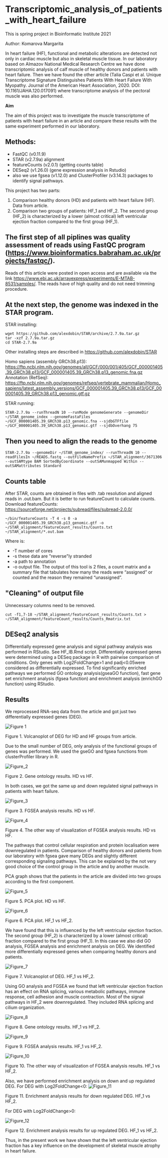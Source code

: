 # Transcriptomic_analysis_of_patients_with_heart_failure
This is spring project in Bioinformatic Institute 2021

Author: Komarova Margarita

In heart failure (HF), functional and metabolic alterations are detected not only in cardiac muscle but also in skeletal muscle tissue. In our laboratory based on Almazov National Medical Research Centre we have done transcriptomic analysis of calf muscle of healthy donors and patients with heart failure. Then we have found the other article (Talia Caspi et al. Unique Transcriptome Signature Distinguishes Patients With Heart Failure With Myopathy. 
Journal of the American Heart Association, 2020. DOI: 10.1161/JAHA.120.017091) where transcriptome analysis of the pectoral muscle was also performed. 

**Aim**

The aim of this project was to investigate the muscle transcriptome of patients with heart failure in an article and compare these results with the same experiment performed in our laboratory.

## Methods:
- FastQC (v0.11.9)
- STAR (v2.7.9a) alignment
- featureCounts (v2.0.1) (getting counts table)
- DESeq2 (v1.26.0) (gene expression analysis in Rstudio)
- also we use fgsea (v1.12.0) and ClusterProfiler (v3.14.3) packages to identify signal pathways. 

This project has two parts:
1. Comparison healthy donors (HD) and patients with heart failure (HF). Data from article.
2. Comparison two groups of patients: HF_1 and HF_2. The second group (HF_2) is characterized by a lower (almost critical) left ventricular ejection fraction compared to the first group (HF_1).

## The first step of all piplines was quality assessment of reads using FastQC program (https://www.bioinformatics.babraham.ac.uk/projects/fastqc/).

Reads of this article were posted in open access and are available via the link https://www.ebi.ac.uk/arrayexpress/experiments/E-MTAB-8531/samples/. The reads have of high quality and do not need trimming procedure.

## At the next step, the genome was indexed in the STAR program. 
STAR installing:

```
wget https://github.com/alexdobin/STAR/archive/2.7.9a.tar.gz
tar -xzf 2.7.9a.tar.gz
cd STAR-2.7.9a
```
Other installing steps are described in https://github.com/alexdobin/STAR

Homo sapiens (assembly GRCh38.p13): https://ftp.ncbi.nlm.nih.gov/genomes/all/GCF/000/001/405/GCF_000001405.39_GRCh38.p13/GCF_000001405.39_GRCh38.p13_genomic.fna.gz
Annotation (RefSeq): https://ftp.ncbi.nlm.nih.gov/genomes/refseq/vertebrate_mammalian/Homo_sapiens/latest_assembly_versions/GCF_000001405.39_GRCh38.p13/GCF_000001405.39_GRCh38.p13_genomic.gtf.gz

STAR running:

```
STAR-2.7.9a --runThreadN 10 --runMode genomeGenerate --genomeDir ~/STAR_genome_index --genomeFastaFiles ~/GCF_000001405.39_GRCh38.p13_genomic.fna --sjdbGTFfile ~/GCF_000001405.39_GRCh38.p13_genomic.gtf --sjdbOverhang 75 
```

## Then you need to align the reads to the genome
```
STAR-2.7.9a --genomeDir ~/STAR_genome_index/ --runThreadN 10 --readFilesIn ~/READS.fastq --outFileNamePrefix ~/STAR_alignment/3671306 --outSAMtype BAM SortedByCoordinate --outSAMunmapped Within --outSAMattributes Standard
```
## Counts table
After STAR, counts are obtained in files with .tab resolution and aligned reads in .out.bam. But it is better to run featureCount to calculate counts. Download featureCounts: https://sourceforge.net/projects/subread/files/subread-2.0.0/
```
~/bin/featureCounts -T 4 -s 0 -a ~/GCF_000001405.39_GRCh38.p13_genomic.gtf -o ~/STAR_alignment/featureCount_results/Counts.txt ~/STAR_alignment/*.out.bam
```
Where is:
- -T number of cores
- -s these data are "reverse"ly stranded
- -a path to annotation
- -o output file. The output of this tool is 2 files, a count matrix and a summary file that tabulates how many the reads were “assigned” or counted and the reason they remained “unassigned”.

## "Cleaning" of output file
Unnecessary columns need to be removed.
```
cut -f1,7-18 ~/STAR_alignment/featureCount_results/Counts.txt > ~/STAR_alignment/featureCount_results/Counts_Rmatrix.txt
```

## DESeq2 analysis
Differentially expressed gene analysis and signal pathway analysis was performed in RStudio. See HF_IB.Rmd script.
Differentially expressed genes were determined using a DESeq package in R with pairwise comparison of conditions. Only genes with Log2FoldChange>1 and padj<0.05were considered as differentially expressed. To find significantly enriched pathways we performed GO ontology analysis(gseaGO function), fast gene set enrichment analysis (fgsea function) and enrichment analysis (enrichGO function) using RStudio. 


## Results
We reprocessed RNA-seq data from the article and got just two differentially expressed genes (DEG). 

![Figure 1](https://github.com/Rita1612-GitHub/Transcriptomic_analysis_of_patients_with_heart_failure/blob/main/Pictures/Volcanoplot_HD_HF.png)

Figure 1. Volcanoplot of DEG for HD and HF groups from article.

Due to the small number of DEG, only analysis of the functional groups of genes was performed. We used the gseGO and fgsea functions from clusterProfiler library in R. 

![Figure_2](https://github.com/Rita1612-GitHub/Transcriptomic_analysis_of_patients_with_heart_failure/blob/main/Pictures/GO_1.png)

Figure 2. Gene ontology results. HD vs HF.

In both cases, we got the same up and down regulated signal pathways in patients with heart failure. 

![Figure_3](https://github.com/Rita1612-GitHub/Transcriptomic_analysis_of_patients_with_heart_failure/blob/main/Pictures/FGSEA_1.png)

Figure 3. FGSEA analysis results. HD vs HF.

![Figure_4](https://github.com/Rita1612-GitHub/Transcriptomic_analysis_of_patients_with_heart_failure/blob/main/Pictures/FGSEA_2.png)

Figure 4. The other way of visualization of FGSEA analysis results. HD vs HF.

The pathways that control cellular respiration and protein localisation were downregulated in patients. 
Comparison of healthy donors and patients from our laboratory with fgsea gave many DEGs and slightly different corresponding signaling pathways. This can be explained by the not very good choice of the control group in the article and by another muscle.

PCA graph shows that the patients in the article are divided into two groups according to the first component. 

![Figure_5](https://github.com/Rita1612-GitHub/Transcriptomic_analysis_of_patients_with_heart_failure/blob/main/Pictures/PCA_plot_HD_HF.png)

Figure 5. PCA plot. HD vs HF.

![Figure_6](https://github.com/Rita1612-GitHub/Transcriptomic_analysis_of_patients_with_heart_failure/blob/main/Pictures/PCA_plot.png)

Figure 6. PCA plot. HF_1 vs HF_2.

We have found that this is influenced by the left ventricular ejection fraction. The second group (HF_2) is characterized by a lower (almost critical) fraction compared to the first group (HF_1). In this case we also did GO analysis, FGSEA analysis and enrichment analysis on DEG. 
We identified more differentially expressed genes when comparing healthy donors and patients. 

![Figure_7](https://github.com/Rita1612-GitHub/Transcriptomic_analysis_of_patients_with_heart_failure/blob/main/Pictures/Volcanoplot_HF_HF.png)

Figure 7. Volcanoplot of DEG. HF_1 vs HF_2. 

Using GO analysis and FGSEA we found that left ventricular ejection fraction has an effect on RNA splicing, various metabolic pathways, immune response, cell adhesion and muscle contraction. Most of the signal pathways in HF_2 were downregulated. They included RNA splicing and cilium organization. 

![Figure_8](https://github.com/Rita1612-GitHub/Transcriptomic_analysis_of_patients_with_heart_failure/blob/main/Pictures/GO_2.png)

Figure 8. Gene ontology results. HF_1 vs HF_2.

![Figure_9](https://github.com/Rita1612-GitHub/Transcriptomic_analysis_of_patients_with_heart_failure/blob/main/Pictures/FGSEA1_HF.png)

Figure 9. FGSEA analysis results. HF_1 vs HF_2.

![Figure_10](https://github.com/Rita1612-GitHub/Transcriptomic_analysis_of_patients_with_heart_failure/blob/main/Pictures/FGSEA_2_HF.png)

Figure 10. The other way of visualization of FGSEA analysis results. HF_1 vs HF_2.

Also, we have performed enrichment analysis on down and up regulated DEG. 
For DEG with Log2FoldChange<0:
![Figure_11](https://github.com/Rita1612-GitHub/Transcriptomic_analysis_of_patients_with_heart_failure/blob/main/Pictures/EnrichGO_HF_down.png)

Figure 11. Enrichment analysis results for down regulated DEG. HF_1 vs HF_2.

For DEG with Log2FoldChange>0:

![Figure_12](https://github.com/Rita1612-GitHub/Transcriptomic_analysis_of_patients_with_heart_failure/blob/main/Pictures/EnrichGO_HF_up.png)

Figure 12. Enrichment analysis results for up regulated DEG. HF_1 vs HF_2.

Thus, in the present work we have shown that the left ventricular ejection fraction has a key influence on the development of skeletal muscle atrophy in heart failure. 
